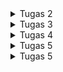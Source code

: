 <details>
<summary> 
Tugas 2
</summary>
<br>

# Tugas 2 PBP 2023
## A. Implementasi _Checklist_
### Membuat Proyek Django

1. Saya membuat sebuah folder khusus di komputer sebagai tempat proyek Django akan disimpan.

2. Di dalam folder tersebut, saya melakukan inisiasi awal untuk menyediakan repositori lokal yang kosong di dalam komputer dengan menjalankan perintah `git init`.

3. Setelah itu, saya melakukan konfigurasi awal _user_ dan _email_ dengan perintah,

    ```
    git config user.name <nama_user>
    git config user.email <nama_email>
    ```

4. Selanjutnya saya memeriksa terlebih dahulu bahwa konfigurasi yang dilakukan sudah terdaftar dengan perintah,

    ```
    git config --list --local
    ```

5. Apabila _user_ dan _email_ yang sudah dikonfigurasi sebelumnya muncul di keluaran perintah sebelumnya, saya dapat melanjutkan langkah berikutnya, yaitu membuat repositori baru di GitHub dengan nama repositori yang sama seperti repositori proyek lokal.

6. Berikutnya, di dalam repositori lokal proyek, saya menambahkan sebuah _file_ `README.md` dan menuliskan **Tugas 2 PBP 2023** sebagai judul.

7. Setelah itu, perlu dilakukan penghubungan antara repositori lokal di komputer dengan repositori di GitHub dengan cara menggunakan perintah,

    ```
    git branch -M main
    ```

    > Perintah di atas berguna untuk membuat cabang atau _branch_ utama baru yang bernama **main**

    Setelah itu, perlu dijalankan perintah,

    ```
    git remote add origin <URL_RepoGitHub>
    ```

    > Perintah di atas berguna untuk menghubungkan repositori di GitHub dengan repositori lokal.

8. Setelah kedua repositori terhubung, perlu dilakukan penyimpanan atas pembaruan yang sudah dilakukan di repositori lokal dengan perintah,

    ```
    git add .
    ```

    > Perintah di atas berguna untuk menandai semua file yang berubah di dalam repositori lokal yang nantinya akan dilakukan _commit_. 
    
    Setelah itu, dapat dijalankan,

    ```
    git status
    ```

    > Perintah di atas berguna untuk memeriksa status _file_ apa saja yang sudah dimodifikasi dan ditandai. 
    
    Setelah itu dapat dilakukan perintah,

    ```
    git commit -m <pesan_commit>
    ```

    Perintah di atas berguna untuk melakukan _commit_ atas perubahan yang terjadi di repositori lokal. Berikutnya dapat dilakukan,

    ```
    git push -u origin main
    ```

    > Perintah di atas berguna untuk menyimpan perubahan-perubahan yang terjadi di repositori lokal ke repositori GitHub, termasuk jika adanya penambahan _file_ baru.

9. Setelah penyimpanan berhasil, saya membuat _virtual environment_ dengan menjalankan perintah,

    ```
    python -m venv env
    ```

    > Perintah di atas berguna untuk membuat _virtual environment_. Hal ini berguna untuk mengisolasi _package_ serta _dependencies_ dari aplikasi sehingga tidak bertabrakan dengan versi lain yang ada pada komputer lokal.

10. Setelah itu, saya perlu mengaktifkan _virtual environment_ dengan menjalankan,

    ```
    env\Scripts\activate.bat
    ```

11. Berikutnya saya menambahkan `requirements.txt` di dalam direktori proyek dengan isi sebagai berikut,

        django
        gunicorn
        whitenoise
        psycopg2-binary
        requests
        urllib3

    Setelah itu, saya  melakukan perintah berikut,

    ```
    pip install -r requirements.txt
    ```

    > Perintah di atas berguna untuk memasang _dependencies_ di dalam direktori proyek

12. Selanjutnya, saya dapat membuat proyek Django baru dengan perintah,

    ```
    django-admin startproject <nama_proyek> .
    ```

### Membuat Aplikasi dengan Nama `main`

1. Pertama, saya memastikan bahwa direktori pengerjaan di direktori proyek dan _virtual environtment_ telah diaktifkan.

2. Selanjutnya saya membuat aplikasi **main** dengan menjalankan perintah,

    ```
    python manage.py startapp main
    ```

    > Setelah perintah di atas dijalankan, di dalam direktori proyek akan ada sebuah direktori baru bernama **main**, direktori inilah yang berisi struktur dasar dari aplikasi **main**.

3. Sebelum menjalankan _routing_ agar aplikasi dapat berjalan, saya melakukan beberapa implementasi dasar terhadap struktur awal aplikasi, seperti

    - Mendaftarkan aplikasi **main** ke dalam proyek dengan menambahkan '**main**' ke dalam daftar aplikasi yang ada di bagian `INSTALLED_APPS` pada `settings.py` seperti kode di bawah ini,

        ```
        INSTALLED_APPS = [
            ...,
            'main',
            ...
        ]
        ```
        
    - Membuat dan mengisi _file_ `main.html` untuk membuat struktur dan tampilan dasar pada halaman _web_.

    - Menambah isi dari `models.py` di dalam direktori aplikasi `main` untuk mendefinisikan model baru. Di dalam model inilah kita dapat mengelola data dari aplikasi.

    - Membuat migrasi model agar Django dapat melacak pembaruan yang terjadi di `models.py` dengan perintah,

        ```
        python manage.py makemigrations
        ```
        
        > Perintah di atas berguna untuk menciptakan berkas migrasi berupa perubahan model. 
        
        Setelah itu perlu menjalankan perintah,

        ```
        python manage.py migrate
        ```
        
        > Perintah di atas berguna untuk mengaplikasikan perubahan yang terjadi pada model ke basis data.

    - Mengintegrasikan komponen `views.py` yang dapat menangani bagaimana data yang dikelola model ditampilkan kepada pengguna dengan menambahkan kode awal sebagai berikut,

        ```
        from django.shortcuts import render
        ```
        
        > Kode di atas berguna untuk mengimpor fungsi `render` yang berfungsi untuk melakukan _render_ tampilan HTML dengan menggunakan data yang diberikan.
    
### Melakukan _Routing_ pada Proyek

Untuk mengatur _routing_ tingkat proyek, saya perlu membuka `urls.py` di dalam direktori proyek, lalu menambahkan kode,

    from django.urls import path, include

        urlpatterns = [
            ...
        path('main/', include('main.urls')),
            ...
        ]

> Perlu diperhatikan bahwa fungsi `include` di atas berguna untuk mengimpor rute URL dari aplikasi lain ke dalam `urls.py` proyek dan _path_ `'main/'` nantinya akan diarahkan ke rute yang didefinisiakn dalam `urls.py` aplikasi `main`.
    
### Membuat Model pada Aplikasi `main`
Berikut model yang saya tambahkan ke dalam `models.py`,

        from django.db import models
        class Item(models.Model):
            name = models.CharField(max_length=255)
            amount = models.IntegerField()
            date_added = models.DateField(auto_now_add=True)
            price = models.IntegerField()
            description = models.TextField()
            
Ada beberapa istilah penting yang perlu diperhatikan, seperti
- `Item` adalah nama model.
- `models.Model` merupakan kelas dasar yang digunakan untuk mendefinisikan model dalam Django.
- `name`, `amount`, `date_added`, `price`, dan `description` adalah atribut pada model dan setiap _field_ memiliki tipe data, seperti `Charfield`, `IntegerField`, `DateField`, dan `TextField`.

### Membuat Fungsi pada `views.py`

Berikut fungsi pada `views.py` untuk mengembalikan **nama aplikasi**, **nama**, dan **kelas** saya,

    from django.shortcuts import render
    
        def show_main(request):
            context = {
                'my_app': 'Bmo Store',
                'name': 'FBmo',
                'class': 'PBP C'
            }

            return render(request, "main.html", context)

Ada beberapa istilah penting yang perlu diperhatikan, seperti
- `def show_main(request)` adalah deklarasi fungsi `show_main` yang menerima parameter `request`. Fungsi ini mengatur permintaan HTTP dan mengembalikan tampilan yang sesuai.
- `context` adalah _dictionary_ data yang akan dikirimkan ke tampilan.
- `return render(request, "main.html", context)` berguna untuk melakukan render tampilan `main.html`.

### Membuat _Routing_ pada `urls.py` Aplikasi `main`

Setelah membuat fungsi pada `views.py`, saya perlu membuat _routing_ pada `urls.py` aplikasi main untuk memetakan fungsi yang telah dibuat dengan kode sebagai berikut,

    from django.urls import path
    from main.views import show_main

    app_name = 'main'

    urlpatterns = [
        path('', show_main, name='show_main'),
    ]

Ada beberapa istilah penting yang perlu diperhatikan, seperti
- Impor `path` dari `django.urls` untuk mendefinisikan pola URL.
- `app_name` merupakan variabel dari nama unik pada pola URL dalam aplikasi.
- Fungsi `show_main` dari `main.views` digunakan sebagai tampilan yang akan ditampilkan ketika URL terkait diakses.
    
### Melakukan _Deployment_ ke Adaptable

1. Saya _Login_ ke akun Adaptable menggunakan GitHub.
2. Saya memilih `New App` lalu `Connect an Existing Repository`.
3. Saya menghubungkan Adaptable dengan GitHub dengan memilih `All Repositories` pada proses instalasi.
4. Saya memilih repositori proyek dan memilih _branch_ untuk dijadikan _deployment branch_. 
5. Saya memilih `Python App Template` sebagai _template deployment_.
6. Saya memilih `PostgreSQL` sebagai tipe basis data yang akan digunakan.
7. Saya memilih versi Python yang sesuai dengan veris yang dimiliki.
8. Saya memasukkan perintah `python manage.py migrate && gunicorn <nama_proyek>.wsgi` pada bagian `Start Command`. 
9. Saya memasukkan nama aplikasi saya yang sekaligus akan menjadi nama _domain_ situs _web_ aplikasi.
10. Saya mencentang bagian `HTTP Listener on PORT` dan meng-klik `Deploy App` untuk memulai proses _deployment_.
11. Setelah proses _deployment_ selesai, saya mendapatkan tautan menuju aplikasi yang baru saja diluncurkan.

Tautan aplikasi: [Marpellus Cenep](https://marpellus-cenep.adaptable.app)
    

## B. Bagan _Request Client_
![django-request-flow](https://github.com/FBimo/marpellus-cenep/assets/119420957/9b1d3f76-0013-4b6f-a539-8974df6099a5)

- `urls.py`, sebagai tempat perkumpulan URL. Django akan mencari melewati _file_ ini untuk menemukan URL yang paling cocok sesuai dengan permintaan.
- `views.py`, sebagai jembatan penghubung dengan dua _file_ lainnya, yaitu `models.py` dan `template`. Setelah mendapat HttpRequest dari URL yang berkaitan, `views.py` dapat meminta data yang diperlukan melalui `models.py` dan dapat melakukan _render_ HTML menggunakan `template` agar dapat disajikan kepada pengguna.
- `models.py`, sebagai pengolah data dan penghubung antara _database_ dengan `views.py`. `models.py` dapat melakukan manipulasi struktur data aplikasi sesuai kebutuhan pengguna.
- `template`, struktur tampilan antarmuka pengguna yang akan membantu `views.py` dalam melakukan proses _render_ HTML.

## C. Alasan Penggunaan _Virtual Environment_
_Virtual Environment_ merupakan _tools_ untuk membuat lingkungan Python virtual yang terisolasi. Terisolasi di sini maksudnya versi-versi dependensi atau _packages_ yang ada di dalam lingkungan virtual tidak akan berpengaruh dengan versi dependensi yang ada di komputer lokal. Penggunaan virtual env cukup umum ketika ingin membuat proyek Django karena dengan adanya lingkungan isolasi, Python yang digunakan untuk menjalankan proyek Django tidak akan terganggu dengan pembaruan yang terjadi di komputer lokal (jika ada pembaruan) sehingga proyek dapat tetap berjalan walaupun adanya perubahan versi modul Python di komputer lokal. Sebuah proyek Django sebenarnya dapat tetap dijalankan jika tidak menggunakan virtual env, namun ada kemungkinan proyek akan mengalami gangguan karena adanya perubahan modul akibat perubahan versi modul di komputer lokal. Oleh karena itu, **virtual env sangat disarankan** apabila kita ingin membuat suatu proyek berbasis Django. 

## D. Penjelasan MVC, MVT, dan MVVM
### MVC
**Model View Controller** adalah salah satu pola arsitektur dalam pembuatan aplikasi dengan bagian-bagian seperti berikut,

- `Model`, betugas untuk menyiapkan, mengatur, memanipulasi, dan mengorganisasikan data yang ada di dalam _database_.

- `View`, bertugas untuk merepresentasikan informasi atau data yang telah dikelola oleh model agar dapat dilihat pengguna.

- `Controller`, bertugas untuk menghubungkan serta mengatur `model` dan `view` agar dapat saling terhubung.

Contoh _framework_ yang menggunakan MVC adalah Spring Boot.

### MVT
**Model View Template** merupakan pola arsitektur pengembangan aplikasi yang dapat dikatakan mirip dengan MVC, namun memiliki perbedaan di bagian `controller`. Pada MVT, `controller` diganti menjadi `template`. `Template` inilah yang akan menjadi representasi tampilan yang diperlihatkan kepada pengguna yang biasanya menggunakan HTML. 

- `Model`, bertugas untuk mengatur dan mengelola data dari aplikasi.

- `View`, bertugas untuk mengontrol bagaimana data yang dikelola oleh `model` akan ditampilkan kepada pengguna.

- `Template`, bertugas mengatur tampilan yang diperlihatkan kepada pengguna.

Contoh _framework_ yang menggunakan MVT adalah Django. 

### MVVM
**Model View ViewModel** merupakan gabungan dari MVC dan MVP.

- `Model`, terdiri dari data dasar yang digunakan untuk menjalankan aplikasi.

- `View`, sebagai antarmuka pengguna dan pola desain, mirip seperti yang digunakan oleh MVC.

- `ViewModel`, di satu sisi adalah abstraksi dari `View`, lalu sisi yang lain sebagai penyedia pembungkus model data yang akan ditautkan. `ViewModel` terdiri dari `Model` yang diubah menjadi `View` dan berisi perintah yang dapat digunakan oleh `View` untuk memengaruhi `Model`.

Contoh _framework_ yang menggunakan MVVM adalah WPF.

## E. Bonus
Berikut merupakan implementasi saya dalam melakukan _testing_ dasar lainnya,

    
    from django.test import TestCase, Client
    from main.models import Item

    #another test
    def setUp(self):
        Item.objects.create(name="sunspot", amount=1, price=5000, description='Gain atk power with unspent energy', atk_power=50)
        Item.objects.create(name="hawkeye", amount=1, price=5000, description='Gain 3 atk power if you play card here next turn', atk_power=45)
    
    def test_get_desc(self):
        sunspot = Item.objects.get(name="sunspot")
        hawkeye = Item.objects.get(name="hawkeye")
        self.assertEqual(sunspot.get_desc(), "Gain atk power with unspent energy")
        self.assertEqual(hawkeye.get_desc(), "Gain 3 atk power if you play card here next turn")
    

_Testing_ ini berguna untuk mengetahui bahwa program dapat membuat sebuah objek `Item` baru dan menjalankan suatu fungsi yang memanggil salah satu atributnya, dalam hal ini adalah atribut `description`. Di bawah ini merupakan hasil dari tesnya,

    
    (env) PS C:\Users\fzlbm\UI\Kuliah\Semester_3\PBP\github\marpellus-cenep> python manage.py test
    Found 3 test(s).
    Creating test database for alias 'default'...
    System check identified no issues (0 silenced).
    ...
    ----------------------------------------------------------------------
    Ran 3 tests in 0.056s

    OK
    Destroying test database for alias 'default'...
</details>

<details>
<summary> 
Tugas 3
</summary>
<br>

# Tugas 3 PBP 2023
## A. Implementasi _Checklist_
### Membuat _Form_ Input Data

1. Sebelum saya membuat sebuah _form_ untuk menginput data baru ke dalam aplikasi, saya perlu membuat kerangka views sebagai _template_ dari sebuah laman di situs agar dapat mengurangi menulis kode secara berulang.

2. Berikut merupakan kode `base.html` yang diletakkan pada folder `templates` di _root folder_,

    ```
    {% load static %}
    <!DOCTYPE html>
    <html lang="en">
        <head>
            <meta charset="UTF-8" />
            <meta
                name="viewport"
                content="width=device-width, initial-scale=1.0"
            />
            {% block meta %}
            {% endblock meta %}
        </head>

        <body>
            HEADER
            {% block content %}
            {% endblock content %}
            <br/><br/>
            FOOTER
        </body>
    </html>
    ```

3. Agar `base.html` terdeteksi sebagai _template_, saya perlu membuka `settings.py` pada subdirektori `marpellus_cenep` dan sedikit memodifikasi bagian `TEMPLATES` menjadi seperti ini,

    ```
    ...
    TEMPLATES = [
        {
            'BACKEND': 'django.template.backends.django.DjangoTemplates',
            'DIRS': [BASE_DIR / 'templates'],
            'APP_DIRS': True,
            ...
        }
    ]
    ...
    ```

4. Setelah itu, saya perlu mengunjungi subdirektori `templates` yang ada di di direktori `main` untuk mengubah sedikit `main.html`,

    ```
    {% extends 'base.html' %}

    {% block content %}
        <h1><b>{{my_app}}</b></h1>

        <h5>Name: </h5>
        <p>{{ name }}<p>
        <h5>Class: </h5>
        <p>{{ class }}<p>

        ...
    {% endblock content %}
    ```

    > dengan adanya `{% extends 'base.html' %}`, `main.html` sekarang sudah menggunakan `base.html` sebagai _template_.

5. Selanjutnya saya dapat langsung membuat `forms.py` pada direktori `main` sebagai struktur _form_ yang dapat menerima data produk baru dengan kode,

    ```
    from django.forms import ModelForm
    from main.models import Card

    class ProductForm(ModelForm):
        class Meta:
            model = Card
            fields = ["name", "amount", "price", "power", "energy_cost", "description"]
    ```

    Ada beberapa istilah penting yang perlu diperhatikan, seperti
    - `model = Card` berfungsi untuk menunjukkan model yang digunakan di _form_.
    - `fields = ["name", "amount", "price", "power", "energy_cost", "description"]` merupakan atribut-atribut yang dimiliki oleh model `Card`. 

### Modifikasi _Views_ dan _Routing_ URL untuk Melihat Objek Model yang Sudah Ditambahkan

1. Pada _file_ `views.py` di folder `main`, perlu ditambahkan kode berikut,

    ```
    from django.http import HttpResponseRedirect
    from main.forms import ProductForm
    from main.models import Card
    from django.urls import reverse
    ```

2. Setelah itu saya membuat fungsi baru dengan nama `create_product` yang menerima parameter `request` untuk menghasilkan formulir yang dapat menambahkan data produk secara otomatis ketika data sudah di-_submit_ melalui _form_.

    ```
    def create_product(request):
        form = ProductForm(request.POST or None)

        if form.is_valid() and request.method == "POST":
            form.save()
            return HttpResponseRedirect(reverse('main:show_main'))

        context = {'form': form}
        return render(request, "create_product.html", context)
    ```

    Ada beberapa istilah penting yang perlu diperhatikan, seperti
    - `form = ProductForm(request.POST or None)` berguna untuk membuat `ProductForm` baru dengan memasukkan QueryDict berdasarkan input _user_ pada `request.POST`.
    - `form.is_valid()` berguna untuk memvalidasi isi input dari _form_.
    - `form.save` berguna untuk membuat dan menyimpan data dari _form_.
    - `return HttpResponseRedirect(reverse('main:show_main'))` berguna untuk melakukan _redirect_ setelah data berhasil disimpan.

3. Selanjutnya saya memodifikasi fungsi `show_main` menjadi,

    ```
    def show_main(request):
        cards = Card.objects.all()

        ...

        context = {
            'my_app': 'Marpellus Cenep',
            'name': 'FBmo',
            'class': 'PBP C',
            'cards': cards,
            'total_cards': total_cards
        }

        return render(request, "main.html", context)
    ```

    > `Card.objects.all()` berfungsi untuk mengambil seluruh _object_ `Card` yang tersimpan di basis data.

4. Saya juga mengimpor fungsi `create_product` ke `urls.py` di folder `main`.

    ```
    from main.views import show_main, create_product
    ```

5. Setelah itu saya melakukan _routing_ fungsi sebelumnya ke dalam `urlspatterns` pada `urls.py` di `main` agar dapat mengakses fungsi yang sudah diimpor sebelumnya.

    ```
    urlpatterns = [
    ...
    path('create-product', create_product, name='create_product'),
    ...
    ]
    
    ```

6. Selanjutnya saya membuat `create_product.html` pada direktori `main/template` dengan kode,

    ```
    {% extends 'base.html' %} 

    {% block content %}
    <h1>Add New Card</h1>

    <form method="POST">
        {% csrf_token %}
        <table>
            {{ form.as_table }}
            <tr>
                <td></td>
                <td>
                    <input type="submit" value="Add Card"/>
                </td>
            </tr>
        </table>
    </form>

    {% endblock %}
    ```

    Ada beberapa istilah penting yang perlu diperhatikan, seperti
    - `<form method="POST">` berguna untuk menandakan `block` untuk _form_ dengan metode POST.
    - `{% csrf_token %}` merupakan token sistem keamanan dari Django.
    - `{{ form.as_table }}` berguna untuk menampilkan _fields form_ yang sudah dibuat pada `forms.py` sebagai tabel.
    - `<input type="submit" value="Add` berguna sebagai tombol _submit_ untuk mengirim _request_ ke _view_ `create_product(request)`. 

7. Setelah itu saya memodifikasi kembali `main.html` untuk menambahkan kode berikut di dalam `{% block content %}` untuk menampilkan data produk dalam bentuk tabel.

    ```
    <table>
        <tr>
            <th>Name</th>
            <th>Amount</th>
            <th>Price</th>
            <th>Power</th>
            <th>Energy Cost</th>
            <th>Description</th>
            <th>Date Added</th>
        </tr>

        {% comment %} Berikut cara memperlihatkan data produk di bawah baris ini {% endcomment %}

        {% for card in cards %}
            <tr>
                <td>{{ card.name }}</td>
                <td>{{ card.amount }}</td>
                <td>{{ card.price }}</td>
                <td>{{ card.power }}</td>
                <td>{{ card.energy_cost }}</td>
                <td>{{ card.description }}</td>
                <td>{{ card.date_added }}</td>
            </tr>
        {% endfor %}
    </table>

    <br />

    <a href="{% url 'main:create_product' %}">
        <button>
            Add New Card
        </button>
    </a>
    ```

8. Setelah sudah melihat objek yang ditambahkan melalui **HTML**, saya mencoba agar dapat melihat juga dalam bentuk **XML** dan **JSON** baik dalam menggunakan ID objek maupun tidak dengan menambahkan impor berikut pada `views.py`,

    ```
    from django.http import HttpResponse
    from django.core import serializers
    ```

9. Ketika ingin mengambil data dalam bentuk **XML** dan **JSON**, saya membuat fungsi yang menerima parameter _request_ dan membuat variabel dalam fungsi tersebut yang menyimpan hasil _query_ dari seluruh data yang ada pada `Card`.

    #### XML
    ```
    def show_xml(request):
        data = Card.objects.all()
        return HttpResponse(serializers.serialize("xml", data), content_type="application/xml")
    ``` 

    #### JSON

    ```
    def show_json(request):
        data = Card.objects.all()
        return HttpResponse(serializers.serialize("json", data), content_type="application/json")
    ```    
    > `serializers` digunakan untuk menerjemahkan objek model menjadi format tertentu.

    Setelah itu saya mengimpor fungsi yang baru saja dibuat dengan kode berikut pada `urls.py` di folder `main`,

        from main.views import show_main, create_product, show_xml, show_json


    dan menambahkan _path_ URL ke dalam `urlpatterns` untuk mengakses fungsi yangs udah diimpor tadi,

        urlpatterns = [
            ...
            path('xml/', show_xml, name='show_xml'), 
            path('json/', show_json, name='show_json'),
            ...
        ]

10. Selanjutnya saya ingin mengambil data dalam bentuk **XML** dan **JSON** dengan ID objek dengan membuat fungsi yang menerima parameter _request_ dan id dengan nama `show_xml_by_id` dan `show_json_by_id`.

    #### XML
    ```
    def show_xml_by_id(request, id):
        data = Card.objects.filter(pk=id)
        return HttpResponse(serializers.serialize("xml", data), content_type="application/xml")
    ```

    #### JSON
    ```
    def show_json_by_id(request, id):
        data = Card.objects.filter(pk=id)
        return HttpResponse(serializers.serialize("json", data), content_type="application/json")
    ```
            
    Setelah itu saya mengimpor fungsi yang baru saja dibuat dengan kode berikut pada `urls.py` di folder `main`,

        from main.views import show_main, create_product, show_xml, show_json, show_xml_by_id, show_json_by_id        

    dan menambahkan _path_ URL ke dalam `urlpatterns` untuk mengakses fungsi yang udah diimpor tadi,

        urlpatterns = [
            ...
            path('xml/<int:id>/', show_xml_by_id, name='show_xml_by_id'),
            path('json/<int:id>/', show_json_by_id, name='show_json_by_id'),
            ...
        ]

## B. Perbedaan antara _form_ POST dan GET dalam Django
### Penggunaan
POST digunakan untuk menginput data melalui _form_ dan mengirim data-data tersebut, biasanya sifat data yang dikirimkan oleh POST bersifat rahasia dan dapat memengaruhi _state_ pada suatu sistem, seperti pengubahan atau modifikasi _database_. Sementara itu, GET digunakan untuk input _request_ data yang bersifat umum dan tidak memiliki efek terhadap _state_ pada suatu sistem, seperti _form_ pencarian suatu situs. 

### Pengiriman Data
POST mengirimkan data atau nilai langsung ke _action_ untuk ditampung, tanpa menampilkan pada URL. Sementara GET menampilkan data atau nilai pada URL, kemudian akan ditampung oleh _action_.

### Pengambilan Variabel
`request.POST.get` dapat digunakan untuk mengambil variabel _form_ POST dan `request.GET.get` untuk _form_ GET.

## C. Perbedaan XML, JSON, dan HTML dalam Pengiriman Data

### XML
Extensible Markup Language (XML) merupakan salah satu representasi data yang digunakan untuk pertukaran data aplikasi. XML menggunakan pola pohon, mirip seperti HTML dalam merepresentasikan data. Dalam pengunaannya, XML memiliki struktur yang lebih kompleks untuk ditulis dan dibaca sehingga menghasilkan _file_ yang memakan banyak ruang.

### JSON
Sama seperti XML, JavaScript Object Notation (JSON) juga merupakan representasi data dalam pertukaran data, tetapi JSON menggunakan struktur peta dengan pasangan kunci-nilai dalam penyusunannya. Dalam penggunaannya, JSON memiliki ukuran _file_ yang cenderung kecil sehingga transmisi datanya lebih cepat dibandingkan dengan XML.

### HTML
Jika sebelumnya XML dan JSON digunakan untuk menyimpan serta melakukan transmisi data, HyperText Markup Language (HTML) pada dasarnya digunakan untuk merepresentasikan bagaimana data tersebut ditampilkan pada suatu situs. HTML pada umumnya menjadi sebuah pondasi dari suatu laman di situs _web_ dan hampir tidak ada alternatif yang lebih praktikal lagi.

## D. Alasan JSON Sering Digunakan dalam Pertukaran Data
JSON memiliki format yang cukup sederhana dalam penulisan jika dibandingkan dengan XML. Hal itu membuat _file_ JSON dapat diproses lebih cepat sehingga waktu yang dibutuhkan untuk melakkukan transmisi data lebih sedikit. Selain itu, mayoritas bahasa pemrograman memiliki _library_ atau _built-in_ untuk melakukan _parsing string_ JSON menjadi objek atau kelas di bahasa pemrograman tersebut. Hal tersebut yang membuat JSON dapat dengan mudah diintegrasikan dengan banyak bahasa pemrograman.

## E. Hasil Akses URL untuk Melihat Objek Menggunakan Postman

### HTML
![SS_html](https://github.com/FBimo/marpellus-cenep/assets/119420957/dcd2894f-b3bd-451f-a4ed-40924c5ebdd9)
### XML
![SS_xml](https://github.com/FBimo/marpellus-cenep/assets/119420957/c6adb15b-c9f2-40ec-8cd3-93095521b906)
### JSON
![SS_json](https://github.com/FBimo/marpellus-cenep/assets/119420957/3d8bc82d-76e8-441c-832b-ecc5f8b5995c)
### XML by ID
![SS_xml_by_id](https://github.com/FBimo/marpellus-cenep/assets/119420957/939088de-0c10-4dab-a16a-5447e001402c)
### JSON by ID
![SS_json_by_id](https://github.com/FBimo/marpellus-cenep/assets/119420957/8a12e102-b059-47d7-b8c4-7835973842c9)

## F. Bonus
Berikut merupakan tangkapan layar aplikasi yang terdapat petunjuk mengenai berapa banyak `Card` yang sudah ditambahkan ke dalam aplikasi.

```
def show_main(request):
    cards = Card.objects.all()

    total_cards = 0
    for card in cards:
        total_cards += 1

    context = {
        'my_app': 'Marpellus Cenep',
        'name': 'FBmo',
        'class': 'PBP C',
        'cards': cards,
        'total_cards': total_cards
    }

    return render(request, "main.html", context)
```

![bonus](https://github.com/FBimo/marpellus-cenep/assets/119420957/dcdf14d2-0ecf-472e-a10d-7cfeaa52f20b)
</details>

<details>
<summary> 
Tugas 4
</summary>
<br>

# Tugas 4 PBP 2023
## A. Implementasi _Checklist_
### Mengimplementasikan Fungsi Registrasi

1. Saya membuat fungsi dengan nama `register` yang menerima parameter `request` di `views.py` pada subdirektori `main`.

2. Setelah itu, saya perlu mengimpor beberapa hal sebagai berikut,

    ```
    ...
    from django.shortcuts import redirect
    from django.contrib.auth.forms import UserCreationForm
    from django.contrib import messages
    ...
    ```
    > `UserCreationForm` adalah impor formulir bawaan yang memudahkan pembuatan formulir pendaftaran pengguna dalam suatu aplikasi _web_.

3. Selanjutnya, saya menambahkan isi dari fungsi `register` dengan kode berikut,

    ```
    def register(request):
    form = UserCreationForm()

    if request.method == "POST":
        form = UserCreationForm(request.POST)
        if form.is_valid():
            form.save()
            messages.success(request, 'Your account has been successfully created!')
            return redirect('main:login')
    context = {'form':form}
    return render(request, 'register.html', context)
    ```

    Ada beberapa istilah yang harus diperhatikan,
    - `form = UserCreationForm(request.POST) ` digunakan untuk membuat `UserCreationForm`
    - `form.is_valid()` digunakan untuk memvalidasi isi input dari _form_ tersebut.
    - `form.save()` digunakan untuk membuat dan menyimpan data dari _form_ tersebut.
    - `messages.success(request, 'Your account has been successfully created!)` berguna untuk menampilkan pesan kepada pengguna. 
    - `return redirect('main:show_main')` digunakan untuk melakukan _redirect_ setelah data _form_ berhasil disimpan.

4. Setelah itu, saya membuat `register.html` pada folder `main/templates` dengan kode,

    ```
    {% extends 'base.html' %}

    {% block meta %}
        <title>Register</title>
    {% endblock meta %}

    {% block content %}  

    <div class = "login">
        
        <h1>Register</h1>  

            <form method="POST" >  
                {% csrf_token %}  
                <table>  
                    {{ form.as_table }}  
                    <tr>  
                        <td></td>
                        <td><input type="submit" name="submit" value="Daftar"/></td>  
                    </tr>  
                </table>  
            </form>

        {% if messages %}  
            <ul>   
                {% for message in messages %}  
                    <li>{{ message }}</li>  
                    {% endfor %}  
            </ul>   
        {% endif %}

    </div>  

    {% endblock content %}
    ```

5. Selanjutnya saya memperbarui `urls.py` pada `main` dengan menambahkan impor fungsi,

    ```
    ...
    from main.views import register
    ...
    ```

    dan menambahkan `urlpatterns` untuk mengakses fungsi yang sudah diimpor tadi.

        ```
        urlpatterns = [
            ...
            path('register/', register, name='register'), 
            ...
        ]
        
        ```

### Mengimplementasikan Fungsi _Login_
1. Saya membuat fungsi dengan nama `login_user` yang menerima parameter `request` di `views.py` pada subdirektori `main`.

2. Setelah itu saya perlu mengimpor `authenticate` dan `login` pada bagian paling atas.

    ```
    ...
    from django.contrib.auth import authenticate, login
    ...
    ```
    > Pengimporan di atas berguna untuk melakukan autentikasi dan login jika autentikasi berhasil. 

3. Selanjutnya, saya menambahkan isi dari fungsi `login` dengan kode berikut,

    ```
    def login_user(request):
        if request.method == 'POST':
            username = request.POST.get('username')
            password = request.POST.get('password')
            user = authenticate(request, username=username, password=password)
            if user is not None:
                login(request, user)
                return redirect('main:show_main')
            else:
                messages.info(request, 'Sorry, incorrect username or password. Please try again.')
        context = {}
        return render(request, 'login.html', context)
    ```
    
    > `authenticate(request, username=username, password=password` berguna untuk melakukan autentikasi pengguna berdasarkan _username_ dan _password_ ketika _login_.

4. Setelah itu, saya membuat `login.html` pada folder `main/templates` dengan kode,

    ```
    {% extends 'base.html' %}

    {% block meta %}
        <title>Login</title>
    {% endblock meta %}

    {% block content %}

    <div class = "login">

        <h1>Login</h1>

        <form method="POST" action="">
            {% csrf_token %}
            <table>
                <tr>
                    <td>Username: </td>
                    <td><input type="text" name="username" placeholder="Username" class="form-control"></td>
                </tr>
                        
                <tr>
                    <td>Password: </td>
                    <td><input type="password" name="password" placeholder="Password" class="form-control"></td>
                </tr>

                <tr>
                    <td></td>
                    <td><input class="btn login_btn" type="submit" value="Login"></td>
                </tr>
            </table>
        </form>

        {% if messages %}
            <ul>
                {% for message in messages %}
                    <li>{{ message }}</li>
                {% endfor %}
            </ul>
        {% endif %}     
            
        Don't have an account yet? <a href="{% url 'main:register' %}">Register Now</a>

    </div>

    {% endblock content %}
    ```

5. Selanjutnya saya memperbarui `urls.py` pada `main` dengan menambahkan impor fungsi,

    ```
    from main.views import login_user
    ```

    dan menambahkan `urlpatterns` untuk mengakses fungsi yang sudah diimpor tadi.

        ```
        urlpatterns = [
            ...
            path('login/', login_user, name='login'),
            ...
        ]
        ```

### Mengimplementasikan Fungsi _Logout_
1. Saya membuat fungsi dengan nama `logout_user` yang menerima parameter `request` di `views.py` pada subdirektori `main`.

2. Setelah itu saya perlu mengimpor `logout`.

    ```
    ...
    from django.contrib.auth import logout
    ...
    ```

3. Selanjutnya, saya menambahkan isi dari fungsi `login` dengan kode berikut,

    ```
    def logout_user(request):
        logout(request)
        return redirect('main:login')
    ```

    Ada beberapa istilah yang harus diperhatikan,
    - `logout(request)` digunakan menghapus sesi pengguna yang saat ini masuk.
    - `return redirect('main:login')` berguna untuk mengarahkan pengguna ke halaman _login_ dalam aplikasi Django.

4. Setelah itu, saya menambahkan kode berikut ke dalam `main.html` setelah _hyperlink tag_ untuk _Add New Product_

    ```
    ...
    <a href="{% url 'main:logout' %}">
        <button>
            Logout
        </button>
    </a>
    ...
    ```

5. Selanjutnya saya memperbarui `urls.py` pada subdirektori `main` dengan menambahkan impor fungsi,

    ```
    ...
    from main.views import logout_user
    ...
    ```

    dan menambahkan `urlpatterns` untuk mengakses fungsi yang sudah diimpor tadi.

        ```
        urlpatterns = [
            ...
            path('logout/', logout_user, name='logout'),
            ...
        ]
        
        ```

### Membuat Dua Akun dengan Setiap Akun Memiliki Tiga _Dummy Data_

Berikut merupakan bukti pembuatan dua akun dan masing-masing akun telah memiliki tiga _dummy data_,
#### Akun Pertama
![ss-main-privAcc1](https://github.com/FBimo/marpellus-cenep/assets/119420957/3f531768-5c77-4f35-b53d-3d1bd8f41817)
#### Akun Kedua
![ss-main-privAcc2](https://github.com/FBimo/marpellus-cenep/assets/119420957/9a641100-f25b-4df6-b4f0-8e2a76bbd3f2)

### Menghubungkan Model `Item` dengan `User`
> Perlu diketahui bahwa _term_ `Item` pada aplikasi saya adalah `Card`

1. Saya perlu mengimpor `user` dengan kode berikut di `models.py` pada subdirektori `main`.

    ```
    ...
    from django.contrib.auth.models import User
    ...
    ```

2. Setelah itu saya menambahkan kode berikut pada model `Card`.

    ```
    class Card(models.Model):
        user = models.ForeignKey(User, on_delete=models.CASCADE)
        ...
    ```
    > Kode di atas berguna untuk menghubungkan satu produk dengan satu _user_ melalui sebuah _relationship_ yang memastikan bahwa sebuah `Card` terasosiasikan dengan seorang _user_

3. Pada `views.py` di direktori `main`, saya mengubah fungsi `create_product` menjadi,

    ```
    def create_product(request):
        form = ProductForm(request.POST or None)

        if form.is_valid() and request.method == "POST":
            product = form.save(commit=False)
            product.user = request.user
            product.save()
            return HttpResponseRedirect(reverse('main:show_main'))
        ...
    ```
    > Parameter `commit=False` yang berguna untuk mencegah Django agar tidak langsung menyimpan objek yang telah dibuat dari _form_ langsung ke _database_. Hal tersebut membuat kita dapat memodifikasi objek tersebut sebelum dilakukan penyimpanan ke dalam _database_.

4. Selanjutnya saya mengubah fungsi `show_main` menjadi sebagai berikut.

    ```
    def show_main(request):
        cards = Card.objects.filter(user=request.user)

        ...

        context = {
            ...
            'name': request.user.username,
            ...
        }

        ...
    ```
    Ada beberapa hal yang harus diperhatikan,
    - `cards = Card.objects.filter(user=request.user)` berguna untuk menampilkan objek `Card` yang terasosiasikan dengan pengguna yang sedang _login_.
    - `'name': request.user.username` berguna untuk menampilkan _username_ pengguna yang _login_ pada halaman utama.

5. Setelah itu, saya menyimpan semua perubahan dan melakukan migrasi model dengan `python manage.py makemigrations`. Namun, akan terjadi error ketika membuat migrasi, oleh karena itu saya perlu,

    - Mengetik angka `1` untuk menetapkan _default value_ pada _field user_.
    - Mengetik angka `1` lagi untuk menetapkan _user_ dengan ID 1 sesuai dengan yang sudah dibuat pada model.

6. Selanjutnya saya dapat melakukan `python manage.py migrate` untuk mengaplikasikan migrasi yang dilakukan. 

### Menampilkan Rincian Informasi ketika Pengguna _logged in_ dan Menerapkan _Cookies_ Seperti `last_login` pada Halaman Utama Aplikasi

1. Sebelum melakukan implementasi _cookies_, saya perlu mengimpor beberapa hal berikut di `views.py` pada subdirektori `main`

    ```
    import datetime
    from django.http import HttpResponseRedirect
    from django.urls import reverse
    ```

2. Setelah itu saya sedikit memodifikasi bagian `if user is not None` pada fungsi `login_user` dengan kode berikut.

    ```
    ...
    if user is not None:
        login(request, user)
        response = HttpResponseRedirect(reverse("main:show_main")) 
        response.set_cookie('last_login', str(datetime.datetime.now()))
        return response
    ...
    ```
    Ada beberapa istilah yang harus diperhatikan,
    - `login(request, user)` berguna untuk melakukan _login_.
    - `response = HttpResponseRedirect(reverse("main:show_main"))` berguna untuk membuat _response_.
    - `response.set_cookie('last_login', str(datetime.datetime.now()))` berguna untuk membuat _cookie_ `last_login` dan menambahkannya ke dalam _response_.

3. Selanjutnya saya menambahkan `'last_login': request.COOKIES['last_login']` pada fungsi `show_main` ke dalam variabel `context`.

    ```
    context = {
        'my_app': 'Marpellus Cenep',
        'name': request.user.username,
        'class': 'PBP C',
        'cards': cards,
        'total_cards': total_cards,
        'last_login': request.COOKIES['last_login']
    }
    ```

    > `'last_login': request.COOKIES['last_login']` berguna untuk menambahkan informasi _cookie_ `last_login` pada _response_ yang akan ditampilkan di halaman _web_.

4. Setelah itu saya mengubah fungsi `logput_user` dengan kode berikut.

    ```
    def logout_user(request):
        logout(request)
        response = HttpResponseRedirect(reverse('main:login'))
        response.delete_cookie('last_login')
        return response
    ```
    
    > `response.delete_cookie('last_login')` berguna untuk menghapus _cookie_ `last_login` saat pengguna _logout_.

5. Selanjutnya saya dapat menambahkan kode berikut pada `main.html`.

    ```
    ...
    <h5>Sesi terakhir login: {{ last_login }}</h5>
    ...
    ```

6. Setelah itu, saya dapat melakukan `python manage.py runserver` dan melakukan _login_ untuk melihat data _cookie_ yang tersimpan dengan fitur _inspect element_.
   
   ![ss-main-cookies](https://github.com/FBimo/marpellus-cenep/assets/119420957/b51f006a-cc92-4ef5-8b5e-7fc5104bc46d)

## B. Django `UserCreationForm`
`UserCreationForm` merupakan suatu modul bawaan Django yang menyajikan sarana bagi penggunanya untuk melakukan sistem autentikasi. Sesuai dengan namanya, `UserCreationForm` dapat membuat _user_ baru yang dapat mengakses aplikasi _web_. `UserCreationForm` biasanya terdiri dari tiga _field_, yaitu `username`, `password1`, dan `password2`. _Field_ tersebut biasanya digunakan untuk melakukan konfirmasi _password_.

### Kelebihan `UserCreationForm`
Kelebihan dari `UserCreationForm` adalah memiliki sistem validasi. Penerapan validasi ini bermacam-macam, salah satunya ketika ada pengguna yang ternyata tidak mengisi semua kolom yang seharusnya diisi ketika melakukan pengisian _form_, sistem ini akan memberi peringatan kepada pengguna untuk melakukan pemeriksaan ulang terhadap isiannya. Sistem validasi ini juga dapat digunakan untuk berbagai macam entri dengan tipe data berbeda-beda sehingga dapat memberikan keleluasaan bagi admin untuk memverifikasi berbagai kolom yang memiliki tipe data yang khusus. Kelebihan `UserCreationForm` lainnya adalah memberikan kemudahan ketika kita ingin meletakkan data-data yang ada di _form_ ke tabel-tabel _database_ karena kita dapat menggunakan variabel data yang sama dari _form_ jika ingin dikirimkan ke _database_. 

### Kekurangan `UserCreationForm`
Kekurangan dari `UserCreationForm` adalah restriksi peraturan yang dimiliki oleh Django itu sendiri. Django mengharuskan kita untuk mengimpor modul secara keseluruhan dalam satu waktu karena _form_ yang kita buat itu merupakan _file_ .py yang terpisah. Dengan adanya restriksi dari Django, kita juga tidak bisa secara bebas memodifikasi bentuk dari _form_ yang diinginkan. 

## C. Perbedaan Autentikasi dan Otorisasi

### Autentikasi
Proses identifikasi awal ketika ingin melakukan akses ke sebuah sistem. Biasanya hal ini dapat kita sebut sebagai _login_ ke suatu sistem tertentu. Proses _login_ memeriksa apakah orang yang ingin mengakses sistem tersebut benar-benar adalah orang yang tepat. Misalnya jika ingin melakukan _login_ ketika ingin mengirim _email_ di perangkat yang belum memiliki akun orang yang ingin mengirim tersebut. Sistem akan memberikan suatu langkah-langkah untuk memverifikasi orang tersebut yang ingin mengakses akun miliknya sendiri, seperti memasukkan nama pengguna dan kata sandi. Hal ini mencegah sistem agar tetap aman dari ancaman intrusi oleh entitas asing.

### Otorisasi
Proses lanjutan dari autentikasi yang menitikberatkan terhadap otorisasi yang dimiliki oleh akun tersebut. Sistem akan melakukan filtrasi lagi terhadap kuasa yang dapat dipegang oleh akun-akun yang sudah berhasil _login_. Kuasa dalam konteks ini adalah kemampuan kebebasan baik dalam mengakses maupun memanipulasi data-data yang ada di dalam sistem tersebut. Contohnya adalah perbedaan akun admin dan _user_. Admin dapat dengan bebas dalam mengakses dan memanipulasi data-data yang ada di suatu sistem tersebut sementara _user_ biasanya hanya bisa mengakses data-data yang berhubungan dengan data personalnya.

> Kedua hal tersebut merupakan aspek yang cukup krusial untuk tetap menjaga sebuah integritas keamanan dari suatu aplikasi karena jika kedua aspek tersebut dihilangkan, aplikasi atau suatu sistem akan mudah dilakukan intrusi oleh oknum-oknum yang tidak bertanggung jawab. 

## D. Penjelasan _Cookies_ dalam Konteks Aplikasi _Web_
_Cookies_ merupakan suatu istilah untuk kumpulan informasi yang berisi rekam jejak pengguna ketika mengunjungi situs _web_ tertentu. _Cookies_ berguna untuk menyimpan beberapa data, seperti menyimpan pengaturan situs _web_, menyimpan data _login_ pengguna, menampilkan iklan, dan menyediakan konten yang lebih personal kepada pengguna. Dalam penggunaan _cookies_, khususnya di Django, data dari sesi tidak disimpan langsung di _browser_. Data tersebut disimpan pada server terlebih dahulu di server. Django akan membuat _string_ unik sepanjang 32 karakter (_session key_) dan mengaitkannya dengan data sesi. Server kemudian mengirim _cookie_ bernama `sessionid` yang berisi _session key_ sebagai _value_ ke browser. Pada _request_ selanjutnya, _browser_ mengirimkan _cookie_ `sessionid` ke server dan Django kemudian akan menggunakan _cookie_ ini untuk mengambil data sesi dan membuatnya dapat diakses. 

## E. Keamanan Penggunaan _Cookies_
Dalam kondisi _default_, _cookies_ tidak bisa melakukan transfer _malware_ karena data yang dibawa _cookies_ tidak berubah ketika berpindah dari komputer ke suatu situs _web_ dan sebaliknya. Perpindahan data _cookies_ ini sama sekali tidak berpengaruh kepada komputer lokal. Namun, pengguna disarankan untuk menghindari situs-situs yang mencurigakan dan membaca secara keseluruhan tentang data-data apa saja yang disimpan di dalam _cookies_ agar data di _cookies_ tidak dimanfaatkan oleh oknum-oknum tidak bertanggung jawab.

## F. Bonus
1. Berikut merupakan cuplikan kode dari `views.py`

    ```
    def increase_card(request, id):
        card = Card.objects.filter(user=request.user, pk=id).first()
        if card.amount > 0:
            card.amount += 1
        card.save()

        return HttpResponseRedirect(reverse('main:show_main'))


    def decrease_card(request, id):
        card = Card.objects.filter(user=request.user, pk=id).first()
        if card.amount > 0:
            card.amount -= 1
        card.save()

        return HttpResponseRedirect(reverse('main:show_main'))


    def remove_card(request, id):
        card = Card.objects.filter(user=request.user, pk=id).first()
        if card.amount > 0:
            card.delete()
        
        return HttpResponseRedirect(reverse('main:show_main'))
    ```

2. Berikut merupakan cuplikan dari kode `urls.py`

    ```
    ...
    from main.views import increase_card, decrease_card, remove_card

    ...

    urlpatterns = [
        ...
        path('increase-card/<int:id>', increase_card, name='increase_card'),
        path('decrease-card/<int:id>', decrease_card, name='decrease_card'),
        path('remove-card/<int:id>', remove_card, name='remove_card'),
    ]
    ```

3. Berikut merupakan cuplikan kode `main.html`

    ```
    {% for card in cards %}
        <tr>
            <td>{{ card.name }}</td>
            <td>
                <a href="{% url 'main:increase_card' card.id %}">
                    <button >
                        +
                    </button>
                </a>
                
                {{ card.amount }}

                <a href="{% url 'main:decrease_card' card.id %}">
                    <button >
                        -
                    </button>
                </a>
            </td>
            ...
            <td>
                <a href="{% url 'main:remove_card' card.id %}">
                    <button>
                        remove card
                    </button>
                </a>
            </td>
    ```

4. Berikut merupakan cuplikan proses implementasi

   #### Proses _Increament_
   
   ![bonus-inc-1](https://github.com/FBimo/marpellus-cenep/assets/119420957/1fa314cf-bc59-4817-a6a7-9e1ef6385f08)
   ![bonus-inc-2](https://github.com/FBimo/marpellus-cenep/assets/119420957/fbb84ad0-f04e-4bfc-a613-0496fb3af313)

   #### Proses _Decreament_

   ![bonus-dec-1](https://github.com/FBimo/marpellus-cenep/assets/119420957/921b3806-5665-4b22-9ae2-38c229c84c51)
   ![bonus-dec-2](https://github.com/FBimo/marpellus-cenep/assets/119420957/1bb8f701-88c4-41f6-9a71-a0fd1bb5e250)

   #### Proses _Remove_
   ![bonus-rm-1](https://github.com/FBimo/marpellus-cenep/assets/119420957/7437b45d-0316-435e-a85b-d5dd49cece50)
   ![bonus-rm-2](https://github.com/FBimo/marpellus-cenep/assets/119420957/cb3ea7b8-c492-4b53-9754-af8a80e936c6)
</details>

<details>
<summary> 
Tugas 5
</summary>
<br>

# Tugas 5 PBP 2023
## A. Implementasi _Checklist_
### Mengimplementasikan _Static Files_ pada Django

1. Saya melakukan kustomisasi pada halaman _web_ menggunakan _file_ CSS eksternal, oleh karena itu diperlukan pengaturan terhadap _file-file_ tersebut.
2. Pada `settings.py`, saya menambahkan kode berikut untuk menghubungkan _static files_ dengan aplikasi.

    ```
    ...
        STATICFILES_DIRS = [
        BASE_DIR / "static",
    ]
    ...
    ```
3. Setelah itu, saya membuat direktori baru di _root_ dengan nama `static` yang akan berisi berbagai macam _static files_, salah satunya adalah _file_ CSS. Berikut merupakan potongan kode pada `login-style.css` yang berguna untuk melakukan  kustomisasi pada `login.html`.

    ```
    .global-container {
        height: 100%;
        display: flex;
        align-items: center;
        justify-content: center;
        color: #48e248;
    }

    .card-tittle,
    .card-text {
        color: #48e248;
    }

    .login-form {
        width: 380px;
        height: 450px;
        padding: 20px;
        background-color: #1a2226 !important;
        border-radius: 10px !important;
    }

    input[type="username"],
    input[type="password"] {
        background: #1a2226;
        color: #fff;
        border: 2px solid #00ff00;
        border-radius: 10px;
        margin-bottom: 25px;
    }
    ```
    > Kode di atas berada pada `static/css/`, pengklasifikasian dilakukan kembali karena _static files_ cukup beragam sehingga pemisahan ini akan sangat membantu untuk mengaturnya apabila ada jenis _static files_ baru yang ditambahkan. 

## B. Manfaat _Element Selector_
Dalam CSS, selector digunakan untuk memilih elemen HTML yang ingin kita beri style. Berikut adalah beberapa jenis selector dan manfaatnya:

1. **Type Selector**: Berguna untuk memilih semua elemen dengan jenis tertentu. Misalnya, `p { color: blue; }` akan menerapkan warna biru ke semua elemen paragraf. Kita dapat menggunakan ini jika ingin menerapkan gaya pada elemen yang memiliki jenis yang sama.

2. **Class Selector**: Berguna untuk memilih elemen berdasarkan kelasnya. Misalnya, `.myClass { color: red; }` akan menerapkan warna merah ke semua elemen dengan kelas "myClass". Kita dapat menggunakan ini ketika ingin menerapkan gaya ke sekelompok elemen yang memiliki kelas yang sama.

3. **ID Selector**: Berguna untuk memilih satu elemen berdasarkan ID-nya. Misalnya, `#myID { color: yellow; }` akan menerapkan warna kuning ke elemen dengan ID "myID". Kita dapat menggunakan ini ketika ingin menerapkan gaya ke satu elemen spesifik.

4. **Attribute Selector**: Berguna untuk memilih elemen berdasarkan atributnya. Misalnya, `[target='_blank'] { background-color: green; }` akan menerapkan warna latar belakang hijau ke semua elemen yang memiliki atribut target dengan nilai "_blank". Kita bisa menggunakan ini ketika ingin menerapkan gaya ke elemen berdasarkan atributnya.

5. **Pseudo-class Selector**: Berguna untuk memilih elemen berdasarkan status tertentu, seperti _hover_ atau _focus_. Misalnya, `a:hover { color: black; }` akan menerapkan warna hitam ke tautan saat _mouse_ diarahkan ke atasnya. Kita dapat menggunakan ini ketika ingin menerapkan gaya berdasarkan status atau kondisi tertentu dari elemen.

6. **Pseudo-element Selector**: Berguna untuk memilih bagian spesifik dari elemen, seperti `::first-line` atau `::before`. Misalnya, `p::first-line { font-weight: bold; }` akan menerapkan teks tebal ke baris pertama dari setiap paragraf. Kita dapat menggunakan ini ketika ingin menerapkan gaya ke bagian spesifik dari suatu elemen.

## C. HTML5 _Tag(s)_
| No. | Tag | Fungsi |
|:--- |:---:|:---:|
| 1. | `<! DOCTYPE html>` |Deklarasi untuk mendefinisikan dokumen menjadi HTML|
| 2. | `<html> `          |_Tag_ pembuka untuk membuat dokumen HTML           |
| 3. | `<head>`           |Informasi meta tentang dokumen                     |
| 4. | `<title> `         |Membuat judul halaman                              | 
| 5. | `<body> `          |Menampung semua konten HTML                        |
| 6. | `<h1> s/d <h6>`    |Membuat judul atau _heading_                       |
| 7. | `<p> `             |Membuat paragraf                                   |
| 8. | `<br> `            |Membuat garis baru                                 |
| 9. | `<img>`            |Mendefinsikan gambar                               |
| 10.| `<input> `         |Membuat tipe input pada _form_ yang dibuat         |
| 11.| `<label> `         |Memberikan label pada elemen input                 |
| 12.| `<table>`          |Membuat tabel pada _web_                           |
| 13.| `<tr>  `           |Membuat baris pada tabel                           |
| 14.| `<td> `            |Membuat kolom pada tabel                           |
| 15.| `<th> `            |Membuat judul pada kolom.                          |

## D. Perbedaan _Margin_ dan _Padding_
### _Margin_
_Margin_ merupakan sisi terluar dari sebuah _element_. Dengan adanya _margin_, kita bisa mengatur jarak antar _element_ yang ada. Terdapat beberapa sisi luar _margin_, yaitu `margin-top`, `margin-bottom`, `margin-left`, dan `margin-right`.

### _Padding_
_Padding_ merupakan sisi dalam dari sebuah _element_. Dengan adanya _padding_ kita bisa mengatur jarak sisi dalam dari suatu _element_. Terdapat beberapa sisi dalam _padding_, yaitu `padding-top`, `padding-bottom`, `padding-left`, dan `padding-right`.

## E. Perbedaan _Framework_ CSS Tailwind dan Bootstrap
| Boostrap | Tailwind |
| --- | --- |
|Memiliki ukuran _file_ yang lebih besar karena menyediakan banyak fitur dan komponen yang sudah siap pakai.|Memiliki ukuran _file_ yang lebih ringan karena hanya memuat kelas-kelas utilitas yang ada.|
|Memiliki batasan dalam fleksibilitas desain yang unik. |Memiliki fleksibilitas yang lebih besar dengan pendekatan _utility first_ yang memungkinkan kita membangun desain yang sangat kustom.|
|Ramah bagi pemula karena komponen-komponennya sudah didefinisikan.|Butuh pembelajaran lebih lanjut karena memerlukan pemahaman mengenai kelas-kelas utilitas yang ada dan cara bagaimana menggabungkannya.|

Masing-masing _framework_ memiliki kelebihan dan kekurangannya masing-masing. Penggunaan kedua _framework_ ini sebenarnya dapat disesuaikan dengan kebutuhan pengembang. Apabila pengembang ingin memiliki desain yang lebih stabil, cepat dalam pengimplementasian, dan ramah bagi pemula, maka Bootstrap merupakan pilihan cocok. Namun apabila pengembang lebih ingin bebas dalam memodifikasi aplikasinya, memerlukan _file_ yang ringan, dan sudah cukup paham dengan CSS, maka Tailwind CSS merupakan pilihan yang tepat. 

</details>

<details>
<summary> 
Tugas 5
</summary>
<br>

# Tugas 6 PBP 2023
## A. Implementasi _Checklist_
### Implementasi AJAX GET
1. Saya membuat fungsi yang pada `views.py` untuk mendapatkan data JSON dari setiap objek `Card` sebagai berikut,
    ```
    def get_product_json(request):
    product_item = Card.objects.all()
    return HttpResponse(serializers.serialize('json', product_item))
    ```

2. Dalam penerapannya, saya menggunakan fungsi di atas untuk mengambil semua `fields` data yang ada pada semua objek. Berikut merupakan cuplikan kodenya,

    ```
    function addProduct() {
            fetch("{% url 'main:add_product_ajax' %}", {
                method: "POST",
                body: new FormData(document.querySelector('#form'))
            }).then(refreshProducts)

            document.getElementById("form").reset()
            return false
        }
    ```
    > Singkatnya, kode di atas berguna untuk menambah produk baru dengan mengambil terlebih dahulu data-data yang sudah ada pada data JSON.

### Implementasi AJAX POST
1. Saya membuat modal terlebih dahulu berupa _form_ yang nantinya dapat diisikan data-data `fields` dari objek `Card` sebagai data untuk membuat objek `Card` baru. Berikut merupakan cuplikan kodenya,

    ```
    <div class="modal fade" id="exampleModal" tabindex="-1" aria-labelledby="exampleModalLabel" aria-hidden="true">
        <div class="modal-dialog">
            <div class="modal-content">
                <div class="modal-header">
                    <h1 class="modal-title fs-5" id="exampleModalLabel">Add New Product</h1>
                    <button type="button" class="btn-close" data-bs-dismiss="modal" aria-label="Close"></button>
                </div>
                <div class="modal-body">
                    <form id="form" onsubmit="return false;">
                        {% csrf_token %}
                        <div class="mb-3">
                            <label for="name" class="col-form-label">Name:</label>
                            <input type="text" class="form-control" id="name" name="name"></input>
                        </div>
                        <div class="mb-3">
                            <label for="amount" class="col-form-label">Amount:</label>
                            <input type="number" class="form-control" id="amount" name="amount"></input>
                        </div>
                        <div class="mb-3">
                            <label for="price" class="col-form-label">Price:</label>
                            <input type="number" class="form-control" id="price" name="price"></input>
                        </div>
                        <div class="mb-3">
                            <label for="power" class="col-form-label">Power:</label>
                            <input type="number" class="form-control" id="power" name="power"></input>
                        </div>
                        <div class="mb-3">
                            <label for="energy_cost" class="col-form-label">Energy Cost:</label>
                            <input type="number" class="form-control" id="energy_cost" name="energy_cost"></input>
                        </div>
                        <div class="mb-3">
                            <label for="description" class="col-form-label">Description:</label>
                            <textarea class="form-control" id="description" name="description"></textarea>
                        </div>
                    </form>
                </div>
                <div class="modal-footer">
                    <button type="button" class="btn btn-secondary" data-bs-dismiss="modal">Close</button>
                    <button type="button" class="btn btn-primary" id="button_add" data-bs-dismiss="modal">Add Product</button>
                </div>
            </div>
        </div>
    </div>

    <button type="button" class="btn btn-primary" data-bs-toggle="modal" data-bs-target="#exampleModal">Add Product by AJAX</button>
    ```
2. Selanjutnya, saya membuat fungsi untuk menambahkan objek `Card` baru di dalam `views.py`. Berikut merupakan cuplikan kodenya,

    ```
    @csrf_exempt
    def create_ajax(request):
        if request.method == 'POST':
            name = request.POST.get("name")
            amount = request.POST.get("amount")
            price = request.POST.get("price")
            power = request.POST.get("power")
            energy_cost = request.POST.get("energy_cost")
            description = request.POST.get("description")
            user = request.user

            new_product = Card(name=name, amount=amount, price=price, power=power, energy_cost=energy_cost, description=description, user=user)
            new_product.save()

            return HttpResponse(b"CREATED", status=201)

        return HttpResponseNotFound()
    
    ```
3. Setelah itu, saya membuat _path_ di `urls.py` untuk menghubungkan dengan _form_ yang telah dibuat pada modal sebelumnya dengan menambahkan kode berikut,

    ```
    ...
    from main.views import get_product_json, create_ajax

    ...
    urlpatterns = [
    ...
    path('get-product/', get_product_json, name='get_product_json'),
    path('create-ajax/', create_ajax, name='create_ajax'), 
    ]
    ```

### Implementasi `collectstatic`
1. Saya menambahkan kode di bawah pada `settings.py` sebagai tempat penyimpanan semua _file static_.

    ```
    STATIC_ROOT = BASE_DIR / 'staticfiles'
    ```
2. Setelah itu saya menjalankan perintah,
    ```
    python manage.py collectstatic
    ```
    > Perintah `collectstatic` digunakan untuk menyimpan seluruh _file static_ yang digunakan pada aplikasi

## B. Perbedaan antara _Asynchronous Programming_ dengan _Synchronous Programming_
_Asynchronous Programming_ dan _Synchronous Programming_ merupakan dua paradigma pemrograman yang berbeda dalam mengelola dan mengeksekusi suatu program. Berikut perbedaannya,

### _Asynchronous Programming_
- Pemrograman asinkron dapat melakukan banyak proses secara bersamaan tanpa harus menunggu proses lainnya jika belum selesai
- Waktu eksekusi program dapat dikatakan lebih cepat dan mampu meningkatkan responsivitas aplikasi.

### _Synchronous Programming_
- Pemrograman sinkron melakukan proses secara sekuensial, artinya proses dilakukan secara urutan. Suatu proses harus menunggu proses lainnya yang belum selesai jika ingin melanjutkan ke eksekusi selanjutnya.
- Waktu eksekusi bisa jadi menjadi lebih lama namun mudah untuk dilakukan _debugging_ karena alurnya yang berurutan. 

## C. Paradigma _Event-driven Programming_ pada JavaScript dan AJAX
Paradigma _event-driven programming_ adalah suatu pendekatan dalam pemrograman terkait eksekusi program. Eksekusi program dalam paradigma ini ditentukan oleh _events_ atau tindakan pengguna terhadap program, contohnya seperti mengeklik suuatu _button_ sehingga program akan menjalankan perintah. Berikut merupakan contoh dari penerapan _event-driven programming_ pada JavaScript dan AJAX,

```
refreshProducts()

function addProduct() {
    fetch("{% url 'main:create_ajax' %}", {
        method: "POST",
        body: new FormData(document.querySelector('#form'))
    }).then(refreshProducts)

    document.getElementById("form").reset()
    return false
}

document.getElementById("button_add").onclick = addProduct
```
> `.onclick` memberi perintah kepada program apabila ada aksi mengeklik yang dilakukan pengguna, `addProduct` akan diproses.

## D. Penerapan _Asynchronous Programming_ pada AJAX
Penerapan dari _asynchronous programming_ merupakan keutamaan dari penggunaan AJAX. AJAX dapat memadukan peramban _web_ dengan JavaScript dan HTML DOM untuk menampilkan data. Dalam mengirim data, AJAX dapat menggunakan baik XML maupun JSON. AJAX memungkinkan adanya pembaruan data secara asinkronus sehingga kita tidak perlu melakukan _reload_ suatu halaman _web_ secara penuh agar data yang baru muncul. Berikut merupakan salah satu contoh penerapannya,

```
async function getProducts() {
            return fetch("{% url 'main:get_product_json' %}").then((res) => res.json())
            }
```
> Fungsi `fetch()` berguna untuk mengambil data API ke data JSON lalu `then()` akan melakukan _parse_ pada data JSON untuk diolah menjadi objek JavaScript. 

## E. Perbandingan Fetch API dengan _library_ jQuery pada Penerapan AJAX
1. jQuery
    - Menyediakan _library_ JavaScript yang lebih besar dan memiliki fitur tambahan selain AJAX walaupun memang dapat memengaruhi ukuran total sutau proyek.
    - Menggunakan sintaksis yang lebih tua dengan _callback functions_.
    - Cocok untuk proyek kompleks yang sudah menggunakan jQuery sebelumnya dan menggunakan fitur-fitur yang disediakan oleh jQuery. 
2. Fetch API
    - Bagian dari JavaScript modern yang sudah didukung oleh semua _browser_ utama.
    - Menggunakan sintaksis yang lebih baru dan modern sehingga pengelolaan kode asinkron dapat dikatakan lebih mudah dibandingkan dengan _callback-based code_.
    - Cocok untuk proyek yang memang hanya berfokus untuk penggunaan AJAX dan ingin menggunakan fitur-fitur terbaru dari JavaScript. 

 Kedua teknologi di atas memiliki kelebihannya masing-masing, namun mengingat pengembangan _web_ saat ini belum perlu menggunakan fitur-fitur jQuery, Fetch API masih merupakan pilihan yang cocok karena memang hanya berfokus pada penggunaan AJAX dan fitur-fitur yang ada di JavaScript serta tidak tergantung kepada _library_ pihak ketiga. 

## F. Tautan Aplikasi


</details>